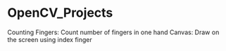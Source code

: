# OpenCV_Projects
Counting Fingers: Count number of fingers in one hand
Canvas: Draw on the screen using index finger 
